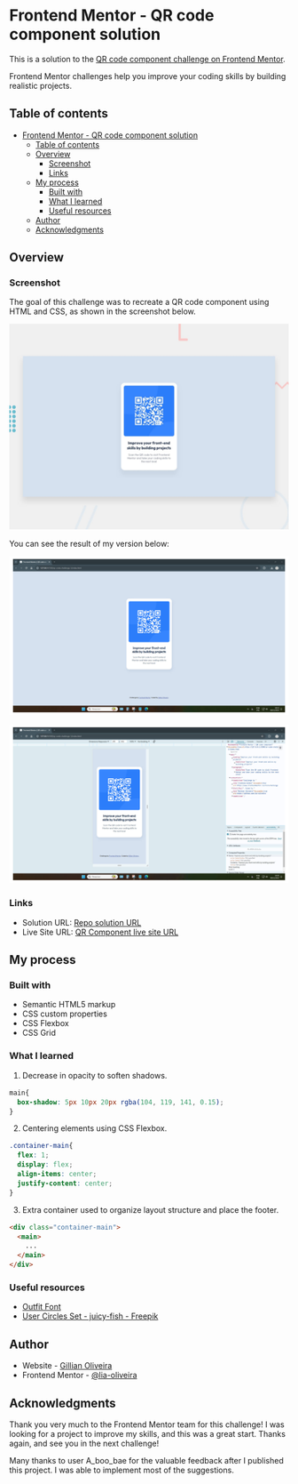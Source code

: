 # Frontend Mentor - QR code component solution

This is a solution to the [QR code component challenge on Frontend Mentor](https://www.frontendmentor.io/challenges/qr-code-component-iux_sIO_H).

Frontend Mentor challenges help you improve your coding skills by building realistic projects.

## Table of contents

- [Frontend Mentor - QR code component solution](#frontend-mentor---qr-code-component-solution)
  - [Table of contents](#table-of-contents)
  - [Overview](#overview)
    - [Screenshot](#screenshot)
    - [Links](#links)
  - [My process](#my-process)
    - [Built with](#built-with)
    - [What I learned](#what-i-learned)
    - [Useful resources](#useful-resources)
  - [Author](#author)
  - [Acknowledgments](#acknowledgments)


## Overview

### Screenshot
The goal of this challenge was to recreate a QR code component using HTML and CSS, as shown in the screenshot below.

![](./images/preview.jpg)

You can see the result of my version below:

![](./images/screenshot-qrcode-component-desktop.jpg)

![](./images/screenshot-qrcode-component-mobile.jpg)


### Links

- Solution URL: [Repo solution URL](https://github.com/lia-oliveira/qrcode-component)
- Live Site URL: [QR Component live site URL](https://qrcode-component-khaki.vercel.app/)

## My process

### Built with

- Semantic HTML5 markup
- CSS custom properties
- CSS Flexbox
- CSS Grid

### What I learned

1. Decrease in opacity to soften shadows.

  ```css
  main{
    box-shadow: 5px 10px 20px rgba(104, 119, 141, 0.15);
  }
  ```
2. Centering elements using CSS Flexbox.

  ```css
  .container-main{
    flex: 1;
    display: flex;
    align-items: center;
    justify-content: center;
  }
  ```
3. Extra container used to organize layout structure and place the footer.
  ```HTML
  <div class="container-main">
    <main>
      ...
    </main>
  </div>
  ```


### Useful resources

- [Outfit Font](https://fonts.google.com/specimen/Outfit)
- [User Circles Set - juicy-fish - Freepik](https://br.freepik.com/vetores-gratis/circulos-de-utilizadores-definidos_145856967)

## Author

- Website - [Gillian Oliveira](https://github.com/lia-oliveira)
- Frontend Mentor - [@lia-oliveira](https://www.frontendmentor.io/profile/lia-oliveira)

## Acknowledgments

Thank you very much to the Frontend Mentor team for this challenge! I was looking for a project to improve my skills, and this was a great start. Thanks again, and see you in the next challenge!

Many thanks to user A_boo_bae for the valuable feedback after I published this project. I was able to implement most of the suggestions.


